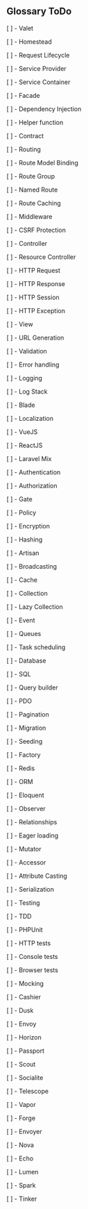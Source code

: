 ## Glossary ToDo

[ ] - Valet

[ ] - Homestead

[ ] - Request Lifecycle

[ ] - Service Provider

[ ] - Service Container

[ ] - Facade

[ ] - Dependency Injection

[ ] - Helper function

[ ] - Contract

[ ] - Routing

[ ] - Route Model Binding

[ ] - Route Group

[ ] - Named Route

[ ] - Route Caching

[ ] - Middleware

[ ] - CSRF Protection

[ ] - Controller

[ ] - Resource Controller

[ ] - HTTP Request

[ ] - HTTP Response

[ ] - HTTP Session

[ ] - HTTP Exception

[ ] - View

[ ] - URL Generation

[ ] - Validation

[ ] - Error handling

[ ] - Logging

[ ] - Log Stack

[ ] - Blade

[ ] - Localization

[ ] - VueJS

[ ] - ReactJS

[ ] - Laravel Mix

[ ] - Authentication

[ ] - Authorization

[ ] - Gate

[ ] - Policy

[ ] - Encryption

[ ] - Hashing

[ ] - Artisan

[ ] - Broadcasting

[ ] - Cache

[ ] - Collection

[ ] - Lazy Collection

[ ] - Event

[ ] - Queues

[ ] - Task scheduling

[ ] - Database

[ ] - SQL

[ ] - Query builder

[ ] - PDO

[ ] - Pagination

[ ] - Migration

[ ] - Seeding

[ ] - Factory

[ ] - Redis

[ ] - ORM

[ ] - Eloquent

[ ] - Observer

[ ] - Relationships

[ ] - Eager loading

[ ] - Mutator

[ ] - Accessor

[ ] - Attribute Casting

[ ] - Serialization

[ ] - Testing

[ ] - TDD

[ ] - PHPUnit

[ ] - HTTP tests

[ ] - Console tests

[ ] - Browser tests

[ ] - Mocking

[ ] - Cashier

[ ] - Dusk

[ ] - Envoy

[ ] - Horizon

[ ] - Passport

[ ] - Scout

[ ] - Socialite

[ ] - Telescope

[ ] - Vapor

[ ] - Forge

[ ] - Envoyer

[ ] - Nova

[ ] - Echo

[ ] - Lumen

[ ] - Spark

[ ] - Tinker